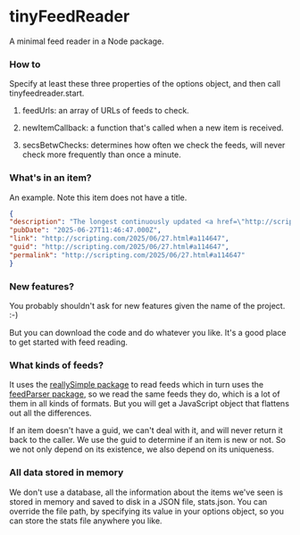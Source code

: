# tinyFeedReader

A minimal feed reader in a Node package.

### How to

Specify at least these three properties of the options object, and then call tinyfeedreader.start.

1. feedUrls: an array of URLs of feeds to check.

2. newItemCallback: a function that's called when a new item is received. 

3. secsBetwChecks: determines how often we check the feeds, will never check more frequently than once a minute. 

### What's in an item?

An example. Note this item does not have a title. 

```JSON{"description": "The longest continuously updated <a href=\"http://scripting.com/rss.xml\">RSS feed</a> in the known universe.","pubDate": "2025-06-27T11:46:47.000Z","link": "http://scripting.com/2025/06/27.html#a114647","guid": "http://scripting.com/2025/06/27.html#a114647","permalink": "http://scripting.com/2025/06/27.html#a114647"}```

### New features?

You probably shouldn't ask for new features given the name of the project. :-)

But you can download the code and do whatever you like. It's a good place to get started with feed reading.

### What kinds of feeds?

It uses the <a href="https://github.com/scripting/reallysimple">reallySimple package</a> to read feeds which in turn uses the <a href="https://github.com/danmactough/node-feedparser">feedParser package</a>, so we read the same feeds they do, which is a lot of them in all kinds of formats. But you will get a JavaScript object that flattens out all the differences. 

If an item doesn't have a guid, we can't deal with it, and will never return it back to the caller. We use the guid to determine if an item is new or not. So we not only depend on its existence, we also depend on its uniqueness. 

### All data stored in memory

We don't use a database, all the information about the items we've seen is stored in memory and saved to disk in a JSON file, stats.json. You can override the file path, by specifying its value in your options object, so you can store the stats file anywhere you like. 

